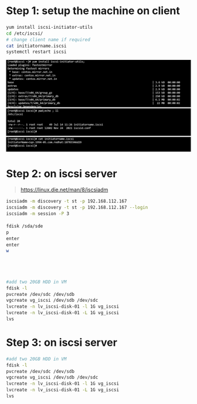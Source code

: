 # Step 1: setup the machine on client
```bash
yum install iscsi-initiator-utils
cd /etc/iscsi/
# change client name if required
cat initiatorname.iscsi
systemctl restart iscsi
```
![](./images/1.jpg)
![](./images/2.jpg)
![](./images/3.jpg)

# Step 2: on iscsi server
> https://linux.die.net/man/8/iscsiadm
```bash
iscsiadm -m discovery -t st -p 192.168.112.167
iscsiadm -m discovery -t st -p 192.168.112.167 --login
iscsiadm -m session -P 3

fdisk /sda/sde
p
enter
enter
w




#add two 20GB HDD in VM
fdisk -l
pvcreate /dev/sdc /dev/sdb
vgcreate vg_iscsi /dev/sdb /dev/sdc
lvcreate -n lv_iscsi-disk-01 -l 1G vg_iscsi
lvcreate -n lv_iscsi-disk-01 -L 1G vg_iscsi
lvs
```
# Step 3: on iscsi server
```bash
#add two 20GB HDD in VM
fdisk -l
pvcreate /dev/sdc /dev/sdb
vgcreate vg_iscsi /dev/sdb /dev/sdc
lvcreate -n lv_iscsi-disk-01 -l 1G vg_iscsi
lvcreate -n lv_iscsi-disk-01 -L 1G vg_iscsi
lvs
```






















